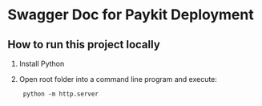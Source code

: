 # Swagger Doc for Paykit Deployment

## How to run this project locally
1. Install Python
1. Open root folder into a command line program and execute:    
    
        python -m http.server  
